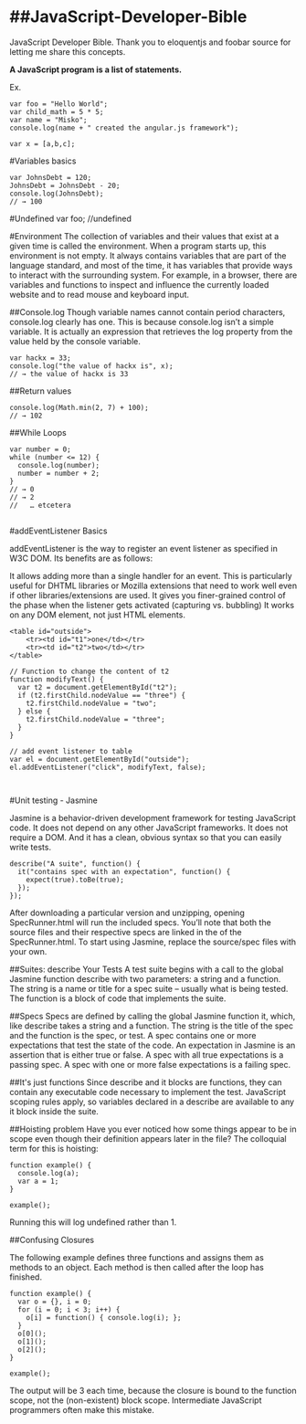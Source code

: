 ##JavaScript-Developer-Bible
==========================

JavaScript Developer Bible. Thank you to eloquentjs and foobar source for letting me share this concepts.

**A JavaScript program is a list of statements.**

Ex.
```
var foo = "Hello World";
var child_math = 5 * 5;
var name = "Misko";
console.log(name + " created the angular.js framework");
```
```
var x = [a,b,c];
```
#Variables basics
```
var JohnsDebt = 120;
JohnsDebt = JohnsDebt - 20;
console.log(JohnsDebt);
// → 100
```
#Undefined
var foo; //undefined

#Environment
The collection of variables and their values that exist at a given time is called the environment. When a program starts up, this environment is not empty. It always contains variables that are part of the language standard, and most of the time, it has variables that provide ways to interact with the surrounding system. For example, in a browser, there are variables and functions to inspect and influence the currently loaded website and to read mouse and keyboard input.

##Console.log
Though variable names cannot contain period characters, console.log clearly has one. This is because console.log isn’t a simple variable. It is actually an expression that retrieves the log property from the value held by the console variable.
```
var hackx = 33;
console.log("the value of hackx is", x);
// → the value of hackx is 33
```
##Return values
```
console.log(Math.min(2, 7) + 100);
// → 102
```
##While Loops
```
var number = 0;
while (number <= 12) {
  console.log(number);
  number = number + 2;
}
// → 0
// → 2
//   … etcetera
```
##

#addEventListener Basics

addEventListener is the way to register an event listener as specified in W3C DOM. Its benefits are as follows:

It allows adding more than a single handler for an event. This is particularly useful for DHTML libraries or Mozilla extensions that need to work well even if other libraries/extensions are used.
It gives you finer-grained control of the phase when the listener gets activated (capturing vs. bubbling)
It works on any DOM element, not just HTML elements.

```
<table id="outside">
    <tr><td id="t1">one</td></tr>
    <tr><td id="t2">two</td></tr>
</table>

// Function to change the content of t2
function modifyText() {
  var t2 = document.getElementById("t2");
  if (t2.firstChild.nodeValue == "three") {
    t2.firstChild.nodeValue = "two";
  } else {
    t2.firstChild.nodeValue = "three";
  }
}

// add event listener to table
var el = document.getElementById("outside");
el.addEventListener("click", modifyText, false);



```
#Unit testing - Jasmine

Jasmine is a behavior-driven development framework for testing JavaScript code. It does not depend on any other JavaScript frameworks. It does not require a DOM. And it has a clean, obvious syntax so that you can easily write tests.

```
describe("A suite", function() {
  it("contains spec with an expectation", function() {
    expect(true).toBe(true);
  });
});
```
After downloading a particular version and unzipping, opening SpecRunner.html will run the included specs. You’ll note that both the source files and their respective specs are linked in the <head> of the SpecRunner.html. To start using Jasmine, replace the source/spec files with your own.

##Suites: describe Your Tests
A test suite begins with a call to the global Jasmine function describe with two parameters: a string and a function. The string is a name or title for a spec suite – usually what is being tested. The function is a block of code that implements the suite.

##Specs
Specs are defined by calling the global Jasmine function it, which, like describe takes a string and a function. The string is the title of the spec and the function is the spec, or test. A spec contains one or more expectations that test the state of the code. An expectation in Jasmine is an assertion that is either true or false. A spec with all true expectations is a passing spec. A spec with one or more false expectations is a failing spec.

##It's just functions
Since describe and it blocks are functions, they can contain any executable code necessary to implement the test. JavaScript scoping rules apply, so variables declared in a describe are available to any it block inside the suite.

##Hoisting problem
Have you ever noticed how some things appear to be in scope even though their definition appears later in the file? The colloquial term for this is hoisting:
```
function example() {
  console.log(a);
  var a = 1;
}

example();
```
Running this will log undefined rather than 1.

##Confusing Closures

The following example defines three functions and assigns them as methods to an object. Each method is then called after the loop has finished.
```
function example() {
  var o = {}, i = 0;
  for (i = 0; i < 3; i++) {
    o[i] = function() { console.log(i); };
  }
  o[0]();
  o[1]();
  o[2]();
}

example();
```
The output will be 3 each time, because the closure is bound to the function scope, not the (non-existent) block scope. Intermediate JavaScript programmers often make this mistake.
